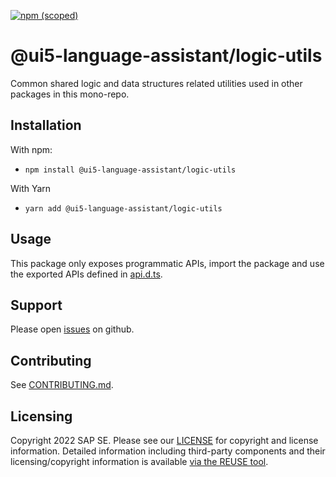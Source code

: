 [![npm (scoped)](https://img.shields.io/npm/v/@ui5-language-assistant/logic-utils.svg)](https://www.npmjs.com/package/@ui5-language-assistant/logic-utils)

# @ui5-language-assistant/logic-utils

Common shared logic and data structures related utilities used in other packages in this mono-repo.

## Installation

With npm:

- `npm install @ui5-language-assistant/logic-utils`

With Yarn

- `yarn add @ui5-language-assistant/logic-utils`

## Usage

This package only exposes programmatic APIs, import the package and use the exported APIs
defined in [api.d.ts](./api.d.ts).

## Support

Please open [issues](https://github.com/SAP/ui5-language-assistant/issues) on github.

## Contributing

See [CONTRIBUTING.md](./CONTRIBUTING.md).

## Licensing

Copyright 2022 SAP SE. Please see our [LICENSE](../../LICENSE) for copyright and license information. Detailed information including third-party components and their licensing/copyright information is available [via the REUSE tool](https://api.reuse.software/info/github.com/SAP/ui5-language-assistant).

